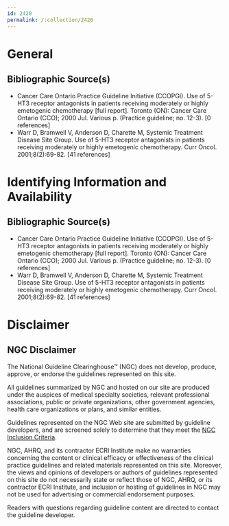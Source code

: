 ```yaml
---
id: 2420
permalink: /:collection/2420
---
```


# General

## Bibliographic Source(s)

- Cancer Care Ontario Practice Guideline Initiative (CCOPGI). Use of 5-HT3 receptor antagonists in patients receiving moderately or highly emetogenic chemotherapy [full report]. Toronto (ON): Cancer Care Ontario (CCO); 2000 Jul. Various p. (Practice guideline; no. 12-3). [0 references]
- Warr D, Bramwell V, Anderson D, Charette M, Systemic Treatment Disease Site Group. Use of 5-HT3 receptor antagonists in patients receiving moderately or highly emetogenic chemotherapy. Curr Oncol. 2001;8(2):69-82. [41 references]

# Identifying Information and Availability

## Bibliographic Source(s)

- Cancer Care Ontario Practice Guideline Initiative (CCOPGI). Use of 5-HT3 receptor antagonists in patients receiving moderately or highly emetogenic chemotherapy [full report]. Toronto (ON): Cancer Care Ontario (CCO); 2000 Jul. Various p. (Practice guideline; no. 12-3). [0 references]
- Warr D, Bramwell V, Anderson D, Charette M, Systemic Treatment Disease Site Group. Use of 5-HT3 receptor antagonists in patients receiving moderately or highly emetogenic chemotherapy. Curr Oncol. 2001;8(2):69-82. [41 references]

# Disclaimer

## NGC Disclaimer

The National Guideline Clearinghouse™ (NGC) does not develop, produce, approve, or endorse the guidelines represented on this site.

All guidelines summarized by NGC and hosted on our site are produced under the auspices of medical specialty societies, relevant professional associations, public or private organizations, other government agencies, health care organizations or plans, and similar entities.

Guidelines represented on the NGC Web site are submitted by guideline developers, and are screened solely to determine that they meet the [NGC Inclusion Criteria](/help-and-about/summaries/inclusion-criteria).

NGC, AHRQ, and its contractor ECRI Institute make no warranties concerning the content or clinical efficacy or effectiveness of the clinical practice guidelines and related materials represented on this site. Moreover, the views and opinions of developers or authors of guidelines represented on this site do not necessarily state or reflect those of NGC, AHRQ, or its contractor ECRI Institute, and inclusion or hosting of guidelines in NGC may not be used for advertising or commercial endorsement purposes.

Readers with questions regarding guideline content are directed to contact the guideline developer.

